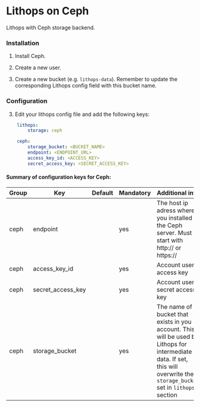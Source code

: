 # Lithops on Ceph

Lithops with Ceph storage backend.


### Installation

1. Install Ceph.

2. Create a new user.

3. Create a new bucket (e.g. `lithops-data`). Remember to update the corresponding Lithops config field with this bucket name.

### Configuration

3. Edit your lithops config file and add the following keys:

```yaml
    lithops:
        storage: ceph

    ceph:
        storage_bucket: <BUCKET_NAME>
        endpoint: <ENDPOINT_URL>
        access_key_id: <ACCESS_KEY>
        secret_access_key: <SECRET_ACCESS_KEY>
```

 
#### Summary of configuration keys for Ceph:

|Group|Key|Default|Mandatory|Additional info|
|---|---|---|---|---|
|ceph | endpoint | |yes | The host ip adress where you installed the Ceph server. Must start with http:// or https:// |
|ceph | access_key_id | |yes | Account user access key |
|ceph | secret_access_key | |yes | Account user secret access key |
|ceph | storage_bucket | | yes | The name of a bucket that exists in you account. This will be used by Lithops for intermediate data. If set, this will overwrite the `storage_bucket` set in `lithops` section |
